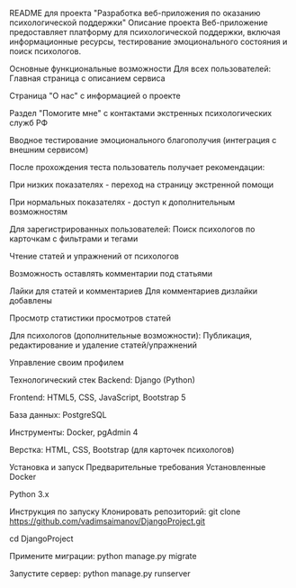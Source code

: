 README для проекта "Разработка веб-приложения по оказанию психологической поддержки"
Описание проекта
Веб-приложение предоставляет платформу для психологической поддержки, включая информационные ресурсы, тестирование эмоционального состояния и поиск психологов. 

Основные функциональные возможности
Для всех пользователей:
Главная страница с описанием сервиса

Страница "О нас" с информацией о проекте

Раздел "Помогите мне" с контактами экстренных психологических служб РФ

Вводное тестирование эмоционального благополучия (интеграция с внешним сервисом)

После прохождения теста пользователь получает рекомендации:

При низких показателях - переход на страницу экстренной помощи

При нормальных показателях - доступ к дополнительным возможностям

Для зарегистрированных пользователей:
Поиск психологов по карточкам с фильтрами и тегами

Чтение статей и упражнений от психологов

Возможность оставлять комментарии под статьями

Лайки для статей и комментариев
Для комментариев дизлайки добавлены

Просмотр статистики просмотров статей

Для психологов (дополнительные возможности):
Публикация, редактирование и удаление статей/упражнений

Управление своим профилем

Технологический стек
Backend: Django (Python)

Frontend: HTML5, CSS, JavaScript, Bootstrap 5

База данных: PostgreSQL

Инструменты: Docker, pgAdmin 4

Верстка: HTML, CSS, Bootstrap (для карточек психологов)

Установка и запуск
Предварительные требования
Установленные Docker

Python 3.x

Инструкция по запуску
Клонировать репозиторий:
git clone https://github.com/vadimsaimanov/DjangoProject.git

cd DjangoProject

Примените миграции:
python manage.py migrate

Запустите сервер:
python manage.py runserver
